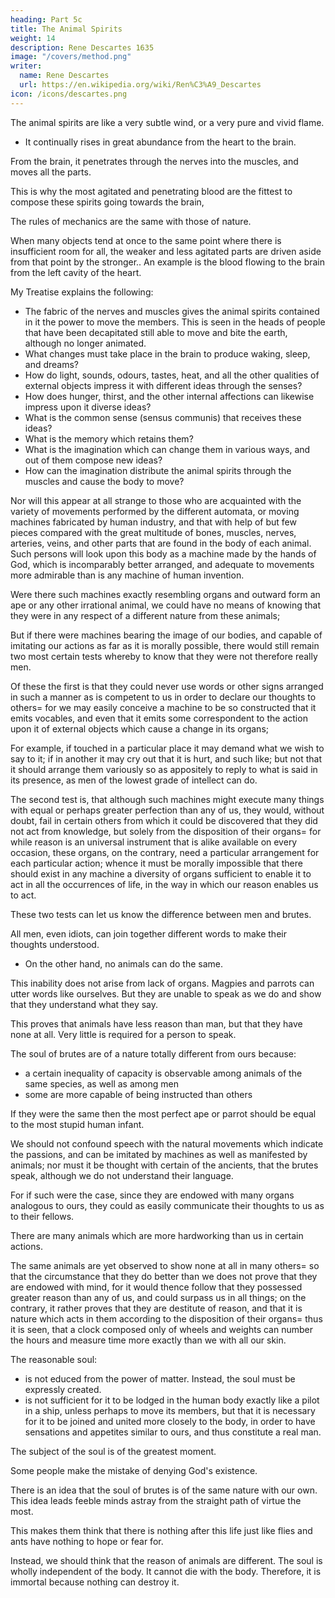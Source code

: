 ```yaml
---
heading: Part 5c
title: The Animal Spirits
weight: 14
description: Rene Descartes 1635
image: "/covers/method.png"
writer:
  name: Rene Descartes
  url: https://en.wikipedia.org/wiki/Ren%C3%A9_Descartes
icon: /icons/descartes.png
---
```





The animal spirits are like a very subtle wind, or a very pure and vivid flame. 
- It continually rises in great abundance from the heart to the brain. 

From the brain, it penetrates through the nerves into the muscles, and moves all the parts. 

This is why the most agitated and penetrating blood are the fittest to compose these spirits going towards the brain, 

<!-- the arteries which carry them directly to brain from the heart  -->

The rules of mechanics are the same with those of nature.

When many objects tend at once to the same point where there is insufficient room for all, the weaker and less agitated parts are driven aside from that point by the stronger.. An example is the blood flowing to the brain from the left cavity of the heart.

 <!-- which alone in this way reach it I had expounded all these matters with sufficient minuteness in the treatise which I formerly thought of publishing. -->

My Treatise explains the following:

- The fabric of the nerves and muscles gives the animal spirits contained in it the power to move the members. This is seen in the heads of people that have been decapitated still able to move and bite the earth, although no longer animated.
- What changes must take place in the brain to produce waking, sleep, and dreams?
- How do light, sounds, odours, tastes, heat, and all the other qualities of external objects impress it with different ideas through the senses?
- How does hunger, thirst, and the other internal affections can likewise impress upon it diverse ideas?
- What is the common sense (sensus communis) that receives these ideas?
- What is the memory which retains them?
- What is the imagination which can change them in various ways, and out of them compose new ideas?
- How can the imagination distribute the animal spirits through the muscles and  cause the body to move?

 <!-- , and in a manner as suited, whether to the objects that are presented to its senses or to its internal affections, as can take place in our own case apart from the guidance of the will.  -->

Nor will this appear at all strange to those who are acquainted with the variety of movements performed by the different automata, or moving machines fabricated by human industry, and that with help of but few pieces compared with the great multitude of bones, muscles, nerves, arteries, veins, and other parts that are found in the body of each animal. Such persons will look upon this body as a machine made by the hands of God, which is incomparably better arranged, and adequate to movements more admirable than is any machine of human invention. 

Were there such machines exactly resembling organs and outward form an ape or any other irrational animal, we could have no means of knowing that they were in any respect of a different nature from these animals; 

But if there were machines bearing the image of our bodies, and capable of imitating our actions as far as it is morally possible, there would still remain two most certain tests whereby to know that they were not therefore really men. 

Of these the first is that they could never use words or other signs arranged in such a manner as is competent to us in order to declare our thoughts to others= for we may easily conceive a machine to be so constructed that it emits vocables, and even that it emits some correspondent to the action upon it of external objects which cause a change in its organs; 

For example, if touched in a particular place it may demand what we wish to say to it; if in another it may cry out that it is hurt, and such like; but not that it should arrange them variously so as appositely to reply to what is said in its presence, as men of the lowest grade of intellect can do. 

The second test is, that although such machines might execute many things with equal or perhaps greater perfection than any of us, they would, without doubt, fail in certain others from which it could be discovered that they did not act from knowledge, but solely from the disposition of their organs= for while reason is an universal instrument that is alike available on every occasion, these organs, on the contrary, need a particular arrangement for each particular action; whence it must be morally impossible that there should exist in any machine a diversity of organs sufficient to enable it to act in all the occurrences of life, in the way in which our reason enables us to act. 

These two tests can let us know the difference between men and brutes.

All men, even idiots, can join together different words to make their thoughts understood.
- On the other hand, no animals can do the same.

This inability does not arise from lack of organs. Magpies and parrots can utter words like ourselves. But they are unable to speak as we do and show that they understand what they say.

<!-- ; in place of which men born deaf and dumb, and thus not less, but rather more than the brutes, destitute of the organs which others use in speaking, are in the habit of spontaneously inventing certain signs by which they discover their thoughts to those who, being usually in their company, have leisure to learn their language. -->

This proves that animals have less reason than man, but that they have none at all. Very little is required for a person to speak.

The soul of brutes are of a nature totally different from ours because:
- a certain inequality of capacity is observable among animals of the same species, as well as among men
- some are more capable of being instructed than others

If they were the same then the most perfect ape or parrot should be equal to the most stupid human infant.


We should not confound speech with the natural movements which indicate the passions, and can be imitated by machines as well as manifested by animals; nor must it be thought with certain of the ancients, that the brutes speak, although we do not understand their language. 

For if such were the case, since they are endowed with many organs analogous to ours, they could as easily communicate their thoughts to us as to their fellows. 

There are many animals which are more hardworking than us in certain actions. 

The same animals are yet observed to show none at all in many others= so that the circumstance that they do better than we does not prove that they are endowed with mind, for it would thence follow that they possessed greater reason than any of us, and could surpass us in all things; on the contrary, it rather proves that they are destitute of reason, and that it is nature which acts in them according to the disposition of their organs= thus it is seen, that a clock composed only of wheels and weights can number the hours and measure time more exactly than we with all our skin.

The reasonable soul:
- is not educed from the power of matter. Instead, the soul must be expressly created. 
- is not sufficient for it to be lodged in the human body exactly like a pilot in a ship, unless perhaps to move its members, but that it is necessary for it to be joined and united more closely to the body, in order to have sensations and appetites similar to ours, and thus constitute a real man.

The subject of the soul is of the greatest moment. 

Some people make the mistake of denying God's existence. 

There is an idea that the soul of brutes is of the same nature with our own. This idea leads feeble minds astray from the straight path of virtue the most. 

This makes them think that there is nothing after this life just like flies and ants have nothing to hope or fear for. 

Instead, we should think that the reason of animals are different. The soul is wholly independent of the body. It cannot die with the body. Therefore, it is immortal because nothing can destroy it.
